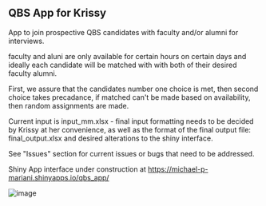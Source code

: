## QBS App for Krissy

App to join prospective QBS candidates with faculty and/or alumni for interviews.

faculty and aluni are only available for certain hours on certain days and ideally
each candidate will be matched with with both of their desired faculty alumni.

First, we assure that the candidates number one choice is met, then second choice takes precadance,
if matched can't be made based on availability, then random assignments are made.  

Current input is input_mm.xlsx - final input formatting needs to be decided by Krissy at her convenience, 
as well as the format of the final output file: final_output.xlsx and desired alterations to the shiny interface. 

See "Issues" section for current issues or bugs that need to be addressed. 

Shiny App interface under construction at https://michael-p-mariani.shinyapps.io/qbs_app/

![image](https://github.com/user-attachments/assets/d29089b3-3f53-40fc-802a-d13038f01ff9)

